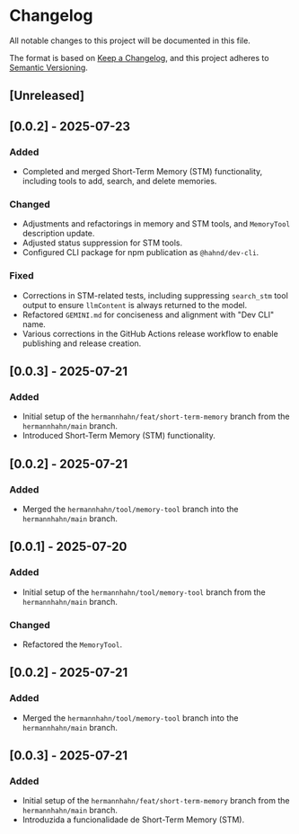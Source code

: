# Changelog

All notable changes to this project will be documented in this file.

The format is based on [Keep a Changelog](https://keepachangelog.com/en/1.0.0/),
and this project adheres to [Semantic Versioning](https://semver.org/spec/v2.0.0.html).

## [Unreleased]


## [0.0.2] - 2025-07-23

### Added

- Completed and merged Short-Term Memory (STM) functionality, including tools to add, search, and delete memories.

### Changed

- Adjustments and refactorings in memory and STM tools, and `MemoryTool` description update.
- Adjusted status suppression for STM tools.
- Configured CLI package for npm publication as `@hahnd/dev-cli`.

### Fixed

- Corrections in STM-related tests, including suppressing `search_stm` tool output to ensure `llmContent` is always returned to the model.
- Refactored `GEMINI.md` for conciseness and alignment with "Dev CLI" name.
- Various corrections in the GitHub Actions release workflow to enable publishing and release creation.

## [0.0.3] - 2025-07-21

### Added

- Initial setup of the `hermannhahn/feat/short-term-memory` branch from the `hermannhahn/main` branch.
- Introduced Short-Term Memory (STM) functionality.

## [0.0.2] - 2025-07-21

### Added

- Merged the `hermannhahn/tool/memory-tool` branch into the `hermannhahn/main` branch.

## [0.0.1] - 2025-07-20

### Added

- Initial setup of the `hermannhahn/tool/memory-tool` branch from the `hermannhahn/main` branch.

### Changed

- Refactored the `MemoryTool`.

## [0.0.2] - 2025-07-21

### Added

- Merged the `hermannhahn/tool/memory-tool` branch into the `hermannhahn/main` branch.

## [0.0.3] - 2025-07-21

### Added

- Initial setup of the `hermannhahn/feat/short-term-memory` branch from the `hermannhahn/main` branch.
- Introduzida a funcionalidade de Short-Term Memory (STM).
